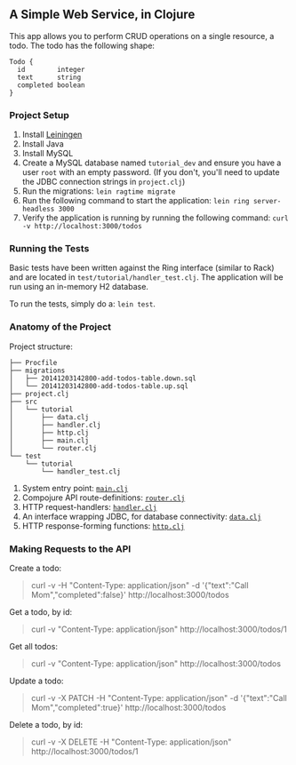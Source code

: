 ## A Simple Web Service, in Clojure

This app allows you to perform CRUD operations on a single resource, a todo. The todo has the following shape:

```
Todo {
  id        integer
  text      string
  completed boolean
}
```

### Project Setup

1. Install [Leiningen](http://leiningen.org/)
2. Install Java
3. Install MySQL
4. Create a MySQL database named `tutorial_dev` and ensure you have a user `root` with an empty password. (If you don't, you'll need to update the JDBC connection strings in `project.clj`)
5. Run the migrations: `lein ragtime migrate`
5. Run the following command to start the application: `lein ring server-headless 3000`
6. Verify the application is running by running the following command: `curl -v http://localhost:3000/todos`

### Running the Tests

Basic tests have been written against the Ring interface (similar to Rack) and are located in `test/tutorial/handler_test.clj`. The application will be run using an in-memory H2 database.

To run the tests, simply do a: `lein test`.

### Anatomy of the Project

Project structure:

```
├── Procfile
├── migrations
│   ├── 20141203142800-add-todos-table.down.sql
│   └── 20141203142800-add-todos-table.up.sql
├── project.clj
├── src
│   └── tutorial
│       ├── data.clj
│       ├── handler.clj
│       ├── http.clj
│       ├── main.clj
│       └── router.clj
└── test
    └── tutorial
        └── handler_test.clj
```

1. System entry point: [`main.clj`](https://github.com/laser/web-service-clojure/blob/master/src/tutorial/main.clj)
2. Compojure API route-definitions: [`router.clj`](https://github.com/laser/web-service-clojure/blob/master/src/tutorial/router.clj)
3. HTTP request-handlers: [`handler.clj`](https://github.com/laser/web-service-clojure/blob/master/src/tutorial/handler.clj)
4. An interface wrapping JDBC, for database connectivity: [`data.clj`](https://github.com/laser/web-service-clojure/blob/master/src/tutorial/data.clj)
5. HTTP response-forming functions: [`http.clj`](https://github.com/laser/web-service-clojure/blob/master/src/tutorial/http.clj)


### Making Requests to the API

Create a todo:
> curl -v -H "Content-Type: application/json" -d '{"text":"Call Mom","completed":false}' http://localhost:3000/todos

Get a todo, by id:
> curl -v "Content-Type: application/json" http://localhost:3000/todos/1

Get all todos:
> curl -v "Content-Type: application/json" http://localhost:3000/todos

Update a todo:
> curl -v -X PATCH -H "Content-Type: application/json" -d '{"text":"Call Mom","completed":true}' http://localhost:3000/todos

Delete a todo, by id:
> curl -v -X DELETE -H "Content-Type: application/json" http://localhost:3000/todos/1

